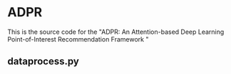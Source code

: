 # ADPR
This is the source code for the "ADPR: An Attention-based Deep Learning Point-of-Interest Recommendation Framework
"
## dataprocess.py
